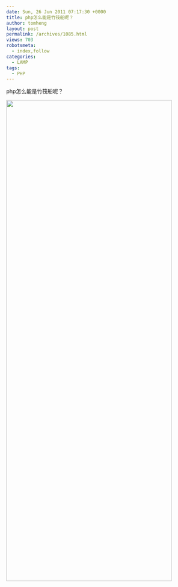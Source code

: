 ```yaml
---
date: Sun, 26 Jun 2011 07:17:30 +0000
title: php怎么能是竹筏船呢？
author: tomheng
layout: post
permalink: /archives/1085.html
views: 703
robotsmeta:
  - index,follow
categories:
  - LAMP
tags:
  - PHP
---
```

php怎么能是竹筏船呢？

<img class="aligncenter size-full wp-image-1086" title="7f53906ajw1dijc2xsf9oj" src="http://blog.webfuns.net/wp-content/uploads/2011/06/7f53906ajw1dijc2xsf9oj.jpg" alt="" width="440" height="1277" />
